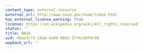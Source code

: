 ```yaml
---
content_type: external-resource
external_url: http://www.nasa.gov/home/index.html
has_external_license_warning: true
license: https://en.wikipedia.org/wiki/All_rights_reserved
status: ''
title: NASA
uid: d9aa3c73-19a6-4a99-98d3-5774cddf0c99
wayback_url: ''
---
```

